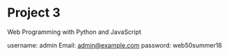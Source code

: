 # Project 3

Web Programming with Python and JavaScript

username: admin
Email: admin@example.com
password: web50summer18